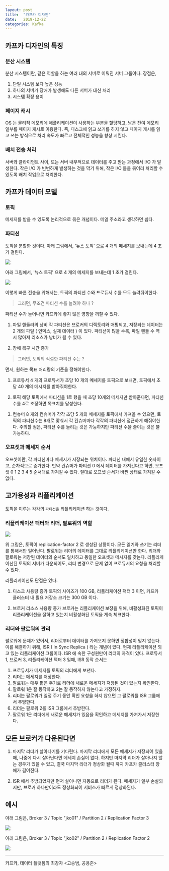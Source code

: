 ```yaml
---
layout: post
title:  "카프카 디자인"
date:   2019-12-22
categories: Kafka
---
```


## 카프카 디자인의 특징

### 분산 시스템

분산 시스템이란, 같은 역할을 하는 여러 대의 서버로 이뤄진 서버 그룹이다.
장점은,

1. 단일 시스템 보다 높은 성능
2. 하나의 서버가 장애가 발생해도 다른 서버가 대신 처리
3. 시스템 확장 용이

### 페이지 캐시

OS 는 물리적 메모리에 애플리케이션이 사용하는 부분을 할당하고, 남은 잔여 메모리 일부를 페이지 케시로 이용한다. 
즉, 디스크에 읽고 쓰기를 하지 않고 페이지 케시를 읽고 쓰는 방식으로 처리 속도가 빠르고 전체적인 성능을 향상 시킨다.

### 배치 전송 처리

서버와 클라이언트 사이, 또는 서버 내부적으로 데이터를 주고 받는 과정에서 I/O 가 발생한다. 
작은 I/O 가 빈번하게 발생하는 것을 막기 위해, 작은 I/O 들을 묶어러 처리할 수 있도록 배치 작업으로 처리한다.

## 카프카 데이터 모델

### 토픽

메세지를 받을 수 있도록 논리적으로 묶은 개념이다. 메일 주소라고 생각하면 쉽다.

### 파티션

토픽을 분할한 것이다.
아래 그림에서, '뉴스 토픽' 으로 4 개의 메세지를 보내는데 4 초가 걸린다.

![](/image/kafka_topic.png)

아래 그림에서, '뉴스 토픽' 으로 4 개의 메세지를 보내는데 1 초가 걸린다.

![](/image/kafka_topic_with_partition.png)


이렇게 빠른 전송을 위해서는, 토픽의 파티션 수와 프로듀서 수를 모두 늘려줘야한다.

> 그러면, 무조건 파티션 수를 늘려야 하나 ?

파티션 수가 늘어나면 카프카에 좋지 않은 영향을 끼칠 수 있다.

1. 파일 핸들러의 낭비
   각 파티션은 브로커의 디렉토리와 매핑되고, 저장되는 데이터는 2 개의 파일 ( 인덱스, 실제 데이터 ) 이 있다.
   파티션이 많을 수록, 파일 핸들 수 역시 많아져 리소스가 낭비가 될 수 있다.

2. 장애 복구 시간 증가

> 그러면, 토픽의 적절한 파티션 수는 ?

먼저, 원하는 목표 처리량의 기준을 정해야한다. 

1. 프로듀서
   4 개의 프로듀서가 초당 10 개의 메세지를 토픽으로 보내면, 토픽에서 초당 40 개의 메시지를 받아줘야한다.

2. 토픽
   해당 토픽에서 파티션을 1로 했을 때 초당 10개의 메세지만 받아준다면, 파티션 수를 4로 조정하면 목표치를 달성한다.

3. 컨슈머
   8 개의 컨슈머가 각각 초당 5 개의 메세지를 토픽에서 가져올 수 있으면, 토픽의 파티션수는 8개로 맞춰서 각 컨슈머마다 각각의 파티션에 접근하게 해줘야한다.
주의할 점은, 파티션 수를 늘리는 것은 가능하지만 파티션 수을 줄이는 것은 불가능하다.

### 오프셋과 메세지 순서

오프셋이란, 각 파티션마다 메세지가 저장되는 위치이다. 
파티션 내에서 유일한 숫자이고, 순차적으로 증가한다.
만약 컨슈머가 파티션 0 에서 데이터를 가져간다고 하면, 오프셋 0 1 2 3 4 5 순서대로 가져갈 수 있다. 
절대로 오프셋 순서가 바뀐 상태로 가져갈 수 없다.

## 고가용성과 리플리케이션

토픽을 이루는 각각의 `파티션을` 리플리케이션 하는 것이다.

### 리플리케이션 팩터와 리더, 팔로워의 역할

![](/image/kafka_replication.png)

위 그림은, 토픽이 replication-factor 2 로 생성된 상황이다.
모든 읽기와 쓰기는 리더를 통해서만 일어난다. 팔로워는 리더의 데이터를 그대로 리플리케이션만 한다.
리더와 팔로워는 저장된 데이터의 순서도 일치하고 동일한 오프셋과 메시지를 갖는다.
리플리케이션된 토픽의 서버가 다운되어도, 리더 변경으로 문제 없이 프로듀서의 요청을 처리할 수 있다.

리플리케이션도 단점은 있다.

1. 디스크 사용량 증가
   토픽의 사이즈가 100 GB, 리플리케이션 팩터 3 이면, 카프카 클러스터 내 필요 저장소 크기는 300 GB 이다.

2. 브로커 리소스 사용량 증가
   브로커는 리플리케이션 보장을 위해, 비활성화된 토픽이 리플리케이션을 잘하고 있는지 비활성화된 토픽을 계속 체크한다. 

### 리더와 팔로워의 관리

팔로워에 문제가 있어서, 리더로부터 데이터를 가져오지 못하면 정합성이 맞지 않는다.
이를 해결하기 위해, ISR ( In Sync Replica ) 라는 개념이 있다. 현재 리플리케이션 되고 있는 리플리케이션 그룹이다.
ISR 에 속한 구성원만이 리더의 자격이 있다.
프로듀서 1, 브로커 3, 리플리케이션 팩터 3 일때, ISR 동작 순서는

1. 프로듀서가 메세지를 토픽의 리더에게 보낸다. 
2. 리더는 메세지를 저장한다.
3. 팔로워는 매우 짧은 주기로 리더에 새로운 메세지가 저장된 것이 있는지 확인한다.
4. 팔로워 1은 잘 동작하고 2는 잘 동작하지 않는다고 가정하자.
5. 리더는 팔로워가 일정 주기 동안 확인 요청을 하지 않으면 그 팔로워를 ISR 그룹에서 추방한다.
6. 리더는 팔로워 2를 ISR 그룹에서 추방한다.
7. 팔로워 1은 리더에게 새로운 메세지가 있음을 확인하고 메세지를 가져가서 저장한다.

## 모든 브로커가 다운된다면

1. 마지막 리더가 살아나기를 기다린다.
   마지막 리더에게 모든 메세지가 저장되어 있을 때, 나중에 다시 살아난다면 메세지 손실이 없다.
   하지만 마지막 리더가 살아나지 않는 경우가 있을 수 있고, 결국 마지막 리더가 정상화 될때 까지 카프카 클러스터 장애가 길어진다.

2. ISR 에서 추방되었지만 먼저 살아나면 자동으로 리더가 된다.
   메세지가 일부 손실되지만, 브로커 하나만이라도 정상화되어 서비스가 빠르게 정상화된다.

## 예시

아래 그림은,
Broker 3 / Topic "jko01" / Partition 2 / Replication Factor 3    

![](/image/kafka_example_01.png)

아래 그림은,
Broker 3 / Topic "jko02" / Partition 2 / Replication Factor 2

![](/image/kafka_example_02.png)

---

카프카, 데이터 플랫폼의 최강자 <고승범, 공용준>

